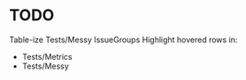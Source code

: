 TODO
====

Table-ize Tests/Messy IssueGroups
Highlight hovered rows in:
  - Tests/Metrics
  - Tests/Messy
